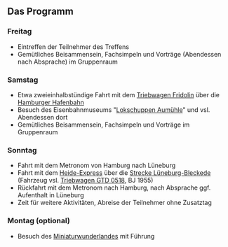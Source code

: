 
<h2 class="headline">Das Programm</h2>

<h3 class="headline">Freitag</h3>
<ul class="singlecolumn">
  <li>Eintreffen der Teilnehmer des Treffens</li>
  <li>Gem&uuml;tliches Beisammensein, Fachsimpeln und Vorträge (Abendessen nach Absprache) im Gruppenraum</li>
  </ul>
  
<h3 class="headline">Samstag</h3>
<ul class="singlecolumn">
  <li>Etwa zweieinhalbst&uuml;ndige Fahrt mit dem <a href="http://www.hamburg.de/stadtrundfahrt/7844256/hafenbahn-fridolin/" target="_blank" title="Hafenbahn Fridolin">Triebwagen Fridolin</a> &uuml;ber die <a href="https://de.wikipedia.org/wiki/Hamburger_Hafenbahn" title="Hafenbahn Hamburg" target="_blank">Hamburger Hafenbahn</a></li>
  <li>Besuch des Eisenbahnmuseums "<a href="http://www.vvm-museumsbahn.de/ix/ix-start/ix-start.php?id=300" title="Lokschuppen Aum&uuml;hle" target="_blank">Lokschuppen Aum&uuml;hle</a>" und vsl. Abendessen dort</li>
  <li>Gem&uuml;tliches Beisammensein, Fachsimpeln und Vortr&auml;ge im Gruppenraum</li>
</ul>

<h3 class="headline">Sonntag</h3>
<ul class="singlecolumn">
<li>Fahrt mit dem Metronom von Hamburg nach L&uuml;neburg</li>
<li>Fahrt mit dem <a href="http://heide-express.de/" target="_blank">Heide-Express</a> &uuml;ber die <a href="http://de.wikipedia.org/wiki/Bahnstrecke_L%C3%BCneburg%E2%80%93Bleckede" target="_blank">Strecke L&uuml;neburg-Bleckede</a> (Fahrzeug vsl. <a href="http://heide-express.de/index.php/GDT_0518.html" target="_blank">Triebwagen GTD 0518</a>, BJ 1955)</li>
<li>R&uuml;ckfahrt mit dem Metronom nach Hamburg, nach Absprache ggf. Aufenthalt in L&uuml;neburg</li>
<li>Zeit f&uuml;r weitere Aktivit&auml;ten, Abreise der Teilnehmer ohne Zusatztag</li>
</ul>

<h3 class="headline">Montag (optional)</h3>
<ul class="singlecolumn">
  <li>Besuch des <a href="https://www.miniatur-wunderland.de/" title="Miniatur Wunderland" target="_blank">Miniaturwunderlandes</a> mit F&uuml;hrung</li>
</ul>
